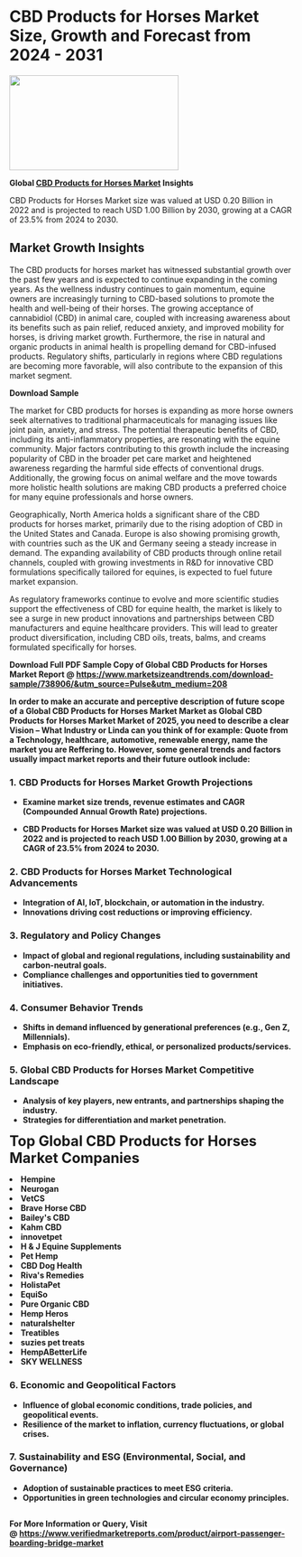 <H1>CBD Products for Horses Market Size, Growth and Forecast from 2024 - 2031</H1><img class="aligncenter size-medium wp-image-584254" src="https://thirdeyenews.in/wp-content/uploads/2024/09/Global-Market-Research-300x168.jpeg" alt="" width="300" height="168" /><p><strong>Global&nbsp;<a href="https://www.marketsizeandtrends.com/download-sample/738906/&amp;utm_source=Pulse&amp;utm_medium=208">CBD Products for Horses Market</a> Insights</strong></p><p>CBD Products for Horses Market size was valued at USD 0.20 Billion in 2022 and is projected to reach USD 1.00 Billion by 2030, growing at a CAGR of 23.5% from 2024 to 2030.</p><p><h2>Market Growth Insights</h2> <p>The CBD products for horses market has witnessed substantial growth over the past few years and is expected to continue expanding in the coming years. As the wellness industry continues to gain momentum, equine owners are increasingly turning to CBD-based solutions to promote the health and well-being of their horses. The growing acceptance of cannabidiol (CBD) in animal care, coupled with increasing awareness about its benefits such as pain relief, reduced anxiety, and improved mobility for horses, is driving market growth. Furthermore, the rise in natural and organic products in animal health is propelling demand for CBD-infused products. Regulatory shifts, particularly in regions where CBD regulations are becoming more favorable, will also contribute to the expansion of this market segment.</p> <p><strong>Download Sample</strong></p> <p>The market for CBD products for horses is expanding as more horse owners seek alternatives to traditional pharmaceuticals for managing issues like joint pain, anxiety, and stress. The potential therapeutic benefits of CBD, including its anti-inflammatory properties, are resonating with the equine community. Major factors contributing to this growth include the increasing popularity of CBD in the broader pet care market and heightened awareness regarding the harmful side effects of conventional drugs. Additionally, the growing focus on animal welfare and the move towards more holistic health solutions are making CBD products a preferred choice for many equine professionals and horse owners.</p> <p>Geographically, North America holds a significant share of the CBD products for horses market, primarily due to the rising adoption of CBD in the United States and Canada. Europe is also showing promising growth, with countries such as the UK and Germany seeing a steady increase in demand. The expanding availability of CBD products through online retail channels, coupled with growing investments in R&D for innovative CBD formulations specifically tailored for equines, is expected to fuel future market expansion.</p> <p>As regulatory frameworks continue to evolve and more scientific studies support the effectiveness of CBD for equine health, the market is likely to see a surge in new product innovations and partnerships between CBD manufacturers and equine healthcare providers. This will lead to greater product diversification, including CBD oils, treats, balms, and creams formulated specifically for horses.</p> <p><strong></p><p><span class=""><strong>Download Full PDF Sample Copy of Global CBD Products for Horses Market Report</strong> @ <a href="https://www.marketsizeandtrends.com/download-sample/738906/&amp;utm_source=Pulse&amp;utm_medium=208" target="_blank">https://www.marketsizeandtrends.com/download-sample/738906/&amp;utm_source=Pulse&amp;utm_medium=208</a></span></p><p>In order to make an accurate and perceptive description of future scope of a Global&nbsp;CBD Products for Horses Market Market as Global&nbsp;CBD Products for Horses Market Market of 2025, you need to describe a clear Vision &ndash; What Industry or Linda can you think of for example: Quote from a Technology, healthcare, automotive, renewable energy, name the market you are Reffering to. However, some general trends and factors usually impact market reports and their future outlook include:</p><h3>1.&nbsp;<strong>CBD Products for Horses Market Growth Projections</strong></h3><ul><li>Examine market size trends, revenue estimates and CAGR (Compounded Annual Growth Rate) projections.</li><li><p>CBD Products for Horses Market size was valued at USD 0.20 Billion in 2022 and is projected to reach USD 1.00 Billion by 2030, growing at a CAGR of 23.5% from 2024 to 2030.</p></li></ul><h3>2.&nbsp;<strong>CBD Products for Horses Market Technological Advancements</strong></h3><ul><li>Integration of AI, IoT, blockchain, or automation in the industry.</li><li>Innovations driving cost reductions or improving efficiency.</li></ul><h3>3.&nbsp;<strong>Regulatory and Policy Changes</strong></h3><ul><li>Impact of global and regional regulations, including sustainability and carbon-neutral goals.</li><li>Compliance challenges and opportunities tied to government initiatives.</li></ul><h3>4.&nbsp;<strong>Consumer Behavior Trends</strong></h3><ul><li>Shifts in demand influenced by generational preferences (e.g., Gen Z, Millennials).</li><li>Emphasis on eco-friendly, ethical, or personalized products/services.</li></ul><h3>5.&nbsp;<strong>Global CBD Products for Horses Market Competitive Landscape</strong></h3><ul><li>Analysis of key players, new entrants, and partnerships shaping the industry.</li><li>Strategies for differentiation and market penetration.</li></ul><p data-pm-slice="1 1 []"><span style="color: inherit; font-family: inherit; font-size: 25px;">Top Global CBD Products for Horses Market Companies</span></p><div class="" data-test-id=""><p><li>Hempine</li><li> Neurogan</li><li> VetCS</li><li> Brave Horse CBD</li><li> Bailey's CBD</li><li> Kahm CBD</li><li> innovetpet</li><li> H & J Equine Supplements</li><li> Pet Hemp</li><li> CBD Dog Health</li><li> Riva's Remedies</li><li> HolistaPet</li><li> EquiSo</li><li> Pure Organic CBD</li><li> Hemp Heros</li><li> naturalshelter</li><li> Treatibles</li><li> suzies pet treats</li><li> HempABetterLife</li><li> SKY WELLNESS</li></p></div><h3>6.&nbsp;<strong>Economic and Geopolitical Factors</strong></h3><ul><li>Influence of global economic conditions, trade policies, and geopolitical events.</li><li>Resilience of the market to inflation, currency fluctuations, or global crises.</li></ul><h3>7.&nbsp;<strong>Sustainability and ESG (Environmental, Social, and Governance)</strong></h3><ul><li>Adoption of sustainable practices to meet ESG criteria.</li><li>Opportunities in green technologies and circular economy principles.</li></ul><h2><strong style="font-size: 14px;">For More Information or Query, Visit @&nbsp;</strong><a style="background-color: #ffffff; font-size: 14px;" href="https://www.marketsizeandtrends.com/report/cbd-products-for-horses-market/" target="_blank">https://www.verifiedmarketreports.com/product/airport-passenger-boarding-bridge-market</a></h2>

